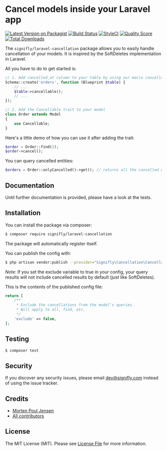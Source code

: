 # Cancel models inside your Laravel app

[![Latest Version on Packagist](https://img.shields.io/packagist/v/signifly/laravel-cancellation.svg?style=flat-square)](https://packagist.org/packages/signifly/laravel-cancellation)
[![Build Status](https://img.shields.io/travis/signifly/laravel-cancellation/master.svg?style=flat-square)](https://travis-ci.org/signifly/laravel-cancellation)
[![StyleCI](https://styleci.io/repos/173741214/shield?branch=master)](https://styleci.io/repos/173741214)
[![Quality Score](https://img.shields.io/scrutinizer/g/signifly/laravel-cancellation.svg?style=flat-square)](https://scrutinizer-ci.com/g/signifly/laravel-cancellation)
[![Total Downloads](https://img.shields.io/packagist/dt/signifly/laravel-cancellation.svg?style=flat-square)](https://packagist.org/packages/signifly/laravel-cancellation)

The `signifly/laravel-cancellation` package allows you to easily handle cancellation of your models. It is inspired by the SoftDeletes implementation in Laravel.

All you have to do to get started is:

```php
// 1. Add cancelled_at column to your table by using our macro cancellable
Schema::create('orders', function (Blueprint $table) {
    // ...
    $table->cancellable();
    // ...
});

// 2. Add the Cancellable trait to your model
class Order extends Model
{
    use Cancellable;
}
```

Here's a little demo of how you can use it after adding the trait:

```php
$order = Order::find(1);
$order->cancel();
```

You can query cancelled entities:

```php
$orders = Order::onlyCancelled()->get(); // returns all the cancelled orders
```

## Documentation
Until further documentation is provided, please have a look at the tests.

## Installation

You can install the package via composer:

```bash
$ composer require signifly/laravel-cancellation
```

The package will automatically register itself.

You can publish the config with:
```bash
$ php artisan vendor:publish --provider="Signifly\Cancellation\CancellationServiceProvider" --tag="config"
```

*Note*: If you set the exclude variable to true in your config, your query results will not include cancelled results by default (just like SoftDeletes).


This is the contents of the published config file:
```php
return [
    /**
     * Exclude the cancellations from the model's queries.
     * Will apply to all, find, etc.
     */
    'exclude' => false,
];
```

## Testing
```bash
$ composer test
```

## Security

If you discover any security issues, please email dev@signifly.com instead of using the issue tracker.

## Credits

- [Morten Poul Jensen](https://github.com/pactode)
- [All contributors](../../contributors)

## License

The MIT License (MIT). Please see [License File](LICENSE.md) for more information.
